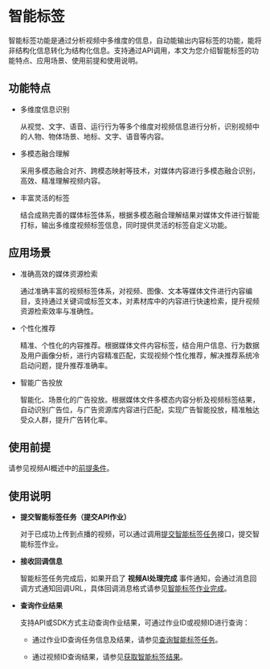 智能标签 
=========================

智能标签功能是通过分析视频中多维度的信息，自动能输出内容标签的功能，能将非结构化信息转化为结构化信息。支持通过API调用，本文为您介绍智能标签的功能特点、应用场景、使用前提和使用说明。

功能特点 
-------------------------

* 多维度信息识别

  从视觉、文字、语音、运行行为等多个维度对视频信息进行分析，识别视频中的人物、物体场景、地标、文字、语音等内容。
  

* 多模态融合理解

  采用多模态融合对齐、跨模态映射等技术，对媒体内容进行多模态融合识别，高效、精准理解视频内容。
  

* 丰富灵活的标签

  结合成熟完善的媒体标签体系，根据多模态融合理解结果对媒体文件进行智能打标，输出多维度视频标签信息，同时提供灵活的标签自定义功能。
  




应用场景 
-------------------------

* 准确高效的媒体资源检索

  通过准确丰富的视频标签体系，对视频、图像、文本等媒体文件进行内容编目，支持通过关键词或标签文本，对素材库中的内容进行快速检索，提升视频资源检索效率与准确性。
  

* 个性化推荐

  精准、个性化的内容推荐。根据媒体文件内容标签，结合用户信息、行为数据及用户画像分析，进行内容精准匹配，实现视频个性化推荐，解决推荐系统冷启动问题，提升推荐准确率。
  

* 智能广告投放

  智能化、场景化的广告投放。根据媒体文件多模态内容分析及视频标签结果，自动识别广告位，与广告资源库内容进行匹配，实现广告智能投放，精准触达受众人群，提升广告转化率。
  




使用前提 
-------------------------

请参见视频AI概述中的[前提条件](/intl.zh-CN/开发指南/视频AI/概述.md)。

使用说明 
-------------------------

* **提交智能标签任务（提交API作业）** 

  对于已成功上传到点播的视频，可以通过调用[提交智能标签任务]()接口，提交智能标签作业。
  

* **接收回调信息** 

  智能标签任务完成后，如果开启了 **视频AI处理完成** 事件通知，会通过消息回调方式通知回调URL，具体回调消息格式请参见[智能标签作业完成](/intl.zh-CN/开发指南/事件通知/事件列表/智能标签作业完成.md)。
  

* **查询作业结果** 

  支持API或SDK方式主动查询作业结果，可通过作业ID或视频ID进行查询：
  * 通过作业ID查询任务信息及结果，请参见[查询智能标签任务]()。

    
  
  * 通过视频ID查询结果，请参见[获取智能标签结果]()。

    
  

  



